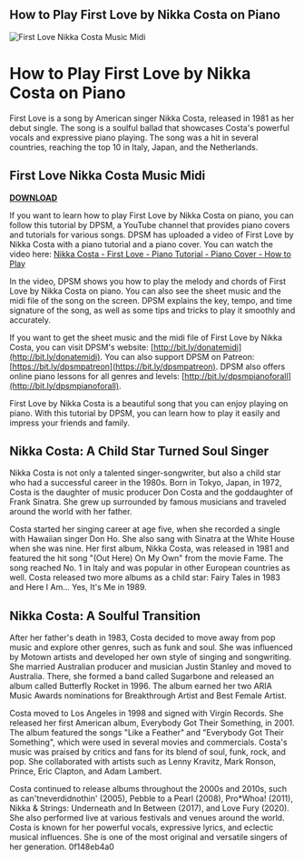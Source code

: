 ## How to Play First Love by Nikka Costa on Piano

 
![First Love Nikka Costa Music Midi](https://www.soulandjazzandfunk.com/wp-content/uploads/2017/05/nikka-1.jpg)

 
# How to Play First Love by Nikka Costa on Piano
 
First Love is a song by American singer Nikka Costa, released in 1981 as her debut single. The song is a soulful ballad that showcases Costa's powerful vocals and expressive piano playing. The song was a hit in several countries, reaching the top 10 in Italy, Japan, and the Netherlands.
 
## First Love Nikka Costa Music Midi


[**DOWNLOAD**](https://www.google.com/url?q=https%3A%2F%2Ffancli.com%2F2tKyD8&sa=D&sntz=1&usg=AOvVaw1WmWmmdncdJOJaULKiyr2x)

 
If you want to learn how to play First Love by Nikka Costa on piano, you can follow this tutorial by DPSM, a YouTube channel that provides piano covers and tutorials for various songs. DPSM has uploaded a video of First Love by Nikka Costa with a piano tutorial and a piano cover. You can watch the video here: [Nikka Costa - First Love - Piano Tutorial - Piano Cover - How to Play](https://www.youtube.com/watch?v=vMUdiSYUpOo)
 
In the video, DPSM shows you how to play the melody and chords of First Love by Nikka Costa on piano. You can also see the sheet music and the midi file of the song on the screen. DPSM explains the key, tempo, and time signature of the song, as well as some tips and tricks to play it smoothly and accurately.
 
If you want to get the sheet music and the midi file of First Love by Nikka Costa, you can visit DPSM's website: [http://bit.ly/donatemidi](http://bit.ly/donatemidi). You can also support DPSM on Patreon: [https://bit.ly/dpsmpatreon](https://bit.ly/dpsmpatreon). DPSM also offers online piano lessons for all genres and levels: [http://bit.ly/dpsmpianoforall](http://bit.ly/dpsmpianoforall).
 
First Love by Nikka Costa is a beautiful song that you can enjoy playing on piano. With this tutorial by DPSM, you can learn how to play it easily and impress your friends and family.
  
## Nikka Costa: A Child Star Turned Soul Singer
 
Nikka Costa is not only a talented singer-songwriter, but also a child star who had a successful career in the 1980s. Born in Tokyo, Japan, in 1972, Costa is the daughter of music producer Don Costa and the goddaughter of Frank Sinatra. She grew up surrounded by famous musicians and traveled around the world with her father.
 
Costa started her singing career at age five, when she recorded a single with Hawaiian singer Don Ho. She also sang with Sinatra at the White House when she was nine. Her first album, Nikka Costa, was released in 1981 and featured the hit song "(Out Here) On My Own" from the movie Fame. The song reached No. 1 in Italy and was popular in other European countries as well. Costa released two more albums as a child star: Fairy Tales in 1983 and Here I Am... Yes, It's Me in 1989.
 
## Nikka Costa: A Soulful Transition
 
After her father's death in 1983, Costa decided to move away from pop music and explore other genres, such as funk and soul. She was influenced by Motown artists and developed her own style of singing and songwriting. She married Australian producer and musician Justin Stanley and moved to Australia. There, she formed a band called Sugarbone and released an album called Butterfly Rocket in 1996. The album earned her two ARIA Music Awards nominations for Breakthrough Artist and Best Female Artist.
 
Costa moved to Los Angeles in 1998 and signed with Virgin Records. She released her first American album, Everybody Got Their Something, in 2001. The album featured the songs "Like a Feather" and "Everybody Got Their Something", which were used in several movies and commercials. Costa's music was praised by critics and fans for its blend of soul, funk, rock, and pop. She collaborated with artists such as Lenny Kravitz, Mark Ronson, Prince, Eric Clapton, and Adam Lambert.
 
Costa continued to release albums throughout the 2000s and 2010s, such as can'tneverdidnothin' (2005), Pebble to a Pearl (2008), Pro\*Whoa! (2011), Nikka & Strings: Underneath and In Between (2017), and Love Fury (2020). She also performed live at various festivals and venues around the world. Costa is known for her powerful vocals, expressive lyrics, and eclectic musical influences. She is one of the most original and versatile singers of her generation.
 0f148eb4a0

